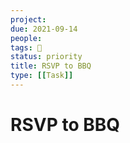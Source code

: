 ```yaml
---
project:
due: 2021-09-14
people:
tags: 🧨
status: priority
title: RSVP to BBQ
type: [[Task]]
---
```


# RSVP to BBQ